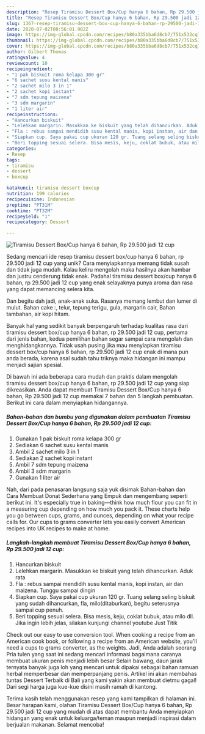 ```yaml
---
description: "Resep Tiramisu Dessert Box/Cup hanya 6 bahan, Rp 29.500 jadi 12 cup, Bisa Manjain Lidah"
title: "Resep Tiramisu Dessert Box/Cup hanya 6 bahan, Rp 29.500 jadi 12 cup, Bisa Manjain Lidah"
slug: 1367-resep-tiramisu-dessert-box-cup-hanya-6-bahan-rp-29500-jadi-12-cup-bisa-manjain-lidah
date: 2020-07-02T00:56:01.902Z
image: https://img-global.cpcdn.com/recipes/b80a335bba6d8cb7/751x532cq70/tiramisu-dessert-boxcup-hanya-6-bahan-rp-29500-jadi-12-cup-foto-resep-utama.jpg
thumbnail: https://img-global.cpcdn.com/recipes/b80a335bba6d8cb7/751x532cq70/tiramisu-dessert-boxcup-hanya-6-bahan-rp-29500-jadi-12-cup-foto-resep-utama.jpg
cover: https://img-global.cpcdn.com/recipes/b80a335bba6d8cb7/751x532cq70/tiramisu-dessert-boxcup-hanya-6-bahan-rp-29500-jadi-12-cup-foto-resep-utama.jpg
author: Gilbert Thomas
ratingvalue: 4
reviewcount: 10
recipeingredient:
- "1 pak biskuit roma kelapa 300 gr"
- "6 sachet susu kental manis"
- "2 sachet milo 3 in 1"
- "2 sachet kopi instant"
- "7 sdm tepung maizena"
- "3 sdm margarin"
- "1 liter air"
recipeinstructions:
- "Hancurkan biskuit"
- "Lelehkan margarin. Masukkan ke biskuit yang telah dihancurkan. Aduk rata"
- "Fla : rebus sampai mendidih susu kental manis, kopi instan, air dan maizena. Tunggu sampai dingin"
- "Siapkan cup. Saya pakai cup ukuran 120 gr. Tuang selang seling biskuit yang sudah dihancurkan, fla, milo(ditaburkan), begitu seterusnya sampai cup penuh."
- "Beri topping sesuai selera. Bisa mesis, keju, coklat bubuk, atau milo dll. Jika ingin lebih jelas, silakan kunjungi channel youtube Just Titik"
categories:
- Resep
tags:
- tiramisu
- dessert
- boxcup

katakunci: tiramisu dessert boxcup 
nutrition: 199 calories
recipecuisine: Indonesian
preptime: "PT31M"
cooktime: "PT32M"
recipeyield: "1"
recipecategory: Dessert

---
```



![Tiramisu Dessert Box/Cup hanya 6 bahan, Rp 29.500 jadi 12 cup](https://img-global.cpcdn.com/recipes/b80a335bba6d8cb7/751x532cq70/tiramisu-dessert-boxcup-hanya-6-bahan-rp-29500-jadi-12-cup-foto-resep-utama.jpg)

Sedang mencari ide resep tiramisu dessert box/cup hanya 6 bahan, rp 29.500 jadi 12 cup yang unik? Cara menyiapkannya memang tidak susah dan tidak juga mudah. Kalau keliru mengolah maka hasilnya akan hambar dan justru cenderung tidak enak. Padahal tiramisu dessert box/cup hanya 6 bahan, rp 29.500 jadi 12 cup yang enak selayaknya punya aroma dan rasa yang dapat memancing selera kita.

Dan begitu dah jadi, anak-anak suka. Rasanya memang lembut dan lumer di mulut. Bahan cake :, telur, tepung terigu, gula, margarin cair, Bahan tambahan, air kopi hitam.

Banyak hal yang sedikit banyak berpengaruh terhadap kualitas rasa dari tiramisu dessert box/cup hanya 6 bahan, rp 29.500 jadi 12 cup, pertama dari jenis bahan, kedua pemilihan bahan segar sampai cara mengolah dan menghidangkannya. Tidak usah pusing jika mau menyiapkan tiramisu dessert box/cup hanya 6 bahan, rp 29.500 jadi 12 cup enak di mana pun anda berada, karena asal sudah tahu triknya maka hidangan ini mampu menjadi sajian spesial.


Di bawah ini ada beberapa cara mudah dan praktis dalam mengolah tiramisu dessert box/cup hanya 6 bahan, rp 29.500 jadi 12 cup yang siap dikreasikan. Anda dapat membuat Tiramisu Dessert Box/Cup hanya 6 bahan, Rp 29.500 jadi 12 cup memakai 7 bahan dan 5 langkah pembuatan. Berikut ini cara dalam menyiapkan hidangannya.

<!--inarticleads1-->

##### Bahan-bahan dan bumbu yang digunakan dalam pembuatan Tiramisu Dessert Box/Cup hanya 6 bahan, Rp 29.500 jadi 12 cup:

1. Gunakan 1 pak biskuit roma kelapa 300 gr
1. Sediakan 6 sachet susu kental manis
1. Ambil 2 sachet milo 3 in 1
1. Sediakan 2 sachet kopi instant
1. Ambil 7 sdm tepung maizena
1. Ambil 3 sdm margarin
1. Gunakan 1 liter air


Nah, dari pada penasaran langsung saja yuk disimak Bahan-bahan dan Cara Membuat Donat Sederhana yang Empuk dan mengembang seperti berikut ini. It&#39;s especially true in baking—think how much flour you can fit in a measuring cup depending on how much you pack it. These charts help you go between cups, grams, and ounces, depending on what your recipe calls for. Our cups to grams converter lets you easily convert American recipes into UK recipes to make at home. 

<!--inarticleads2-->

##### Langkah-langkah membuat Tiramisu Dessert Box/Cup hanya 6 bahan, Rp 29.500 jadi 12 cup:

1. Hancurkan biskuit
1. Lelehkan margarin. Masukkan ke biskuit yang telah dihancurkan. Aduk rata
1. Fla : rebus sampai mendidih susu kental manis, kopi instan, air dan maizena. Tunggu sampai dingin
1. Siapkan cup. Saya pakai cup ukuran 120 gr. Tuang selang seling biskuit yang sudah dihancurkan, fla, milo(ditaburkan), begitu seterusnya sampai cup penuh.
1. Beri topping sesuai selera. Bisa mesis, keju, coklat bubuk, atau milo dll. Jika ingin lebih jelas, silakan kunjungi channel youtube Just Titik


Check out our easy to use conversion tool. When cooking a recipe from an American cook book, or following a recipe from an American website, you&#39;ll need a cups to grams converter, as the weights. Jadi, Anda adalah seorang Pria tulen yang saat ini sedang mencari informasi bagaimana caranya membuat ukuran penis menjadi lebih besar Selain bawang, daun jarak ternyata banyak juga loh yang mencari untuk dipakai sebagai bahan ramuan herbal memperbesar dan memperpanjang penis. Artikel ini akan membahas tuntas Dessert Terbaik di Bali yang kami yakin akan membuat dietmu gagal! Dari segi harga juga kue-kue disini masih ramah di kantong. 

Terima kasih telah menggunakan resep yang kami tampilkan di halaman ini. Besar harapan kami, olahan Tiramisu Dessert Box/Cup hanya 6 bahan, Rp 29.500 jadi 12 cup yang mudah di atas dapat membantu Anda menyiapkan hidangan yang enak untuk keluarga/teman maupun menjadi inspirasi dalam berjualan makanan. Selamat mencoba!
